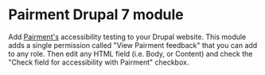 # Pairment Drupal 7 module

Add [Pairment's](http://pairment.com) accessibility testing to your Drupal website. This module adds a single permission called "View Pairment feedback" that you can add to any role. Then edit any HTML field (i.e. Body, or Content) and check the "Check field for accessibility with Pairment" checkbox.
